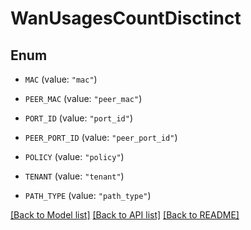 # WanUsagesCountDisctinct

## Enum


* `MAC` (value: `"mac"`)

* `PEER_MAC` (value: `"peer_mac"`)

* `PORT_ID` (value: `"port_id"`)

* `PEER_PORT_ID` (value: `"peer_port_id"`)

* `POLICY` (value: `"policy"`)

* `TENANT` (value: `"tenant"`)

* `PATH_TYPE` (value: `"path_type"`)


[[Back to Model list]](../README.md#documentation-for-models) [[Back to API list]](../README.md#documentation-for-api-endpoints) [[Back to README]](../README.md)


